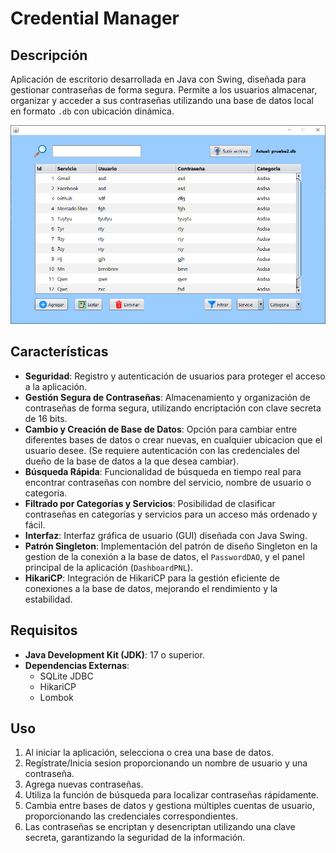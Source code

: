 # Credential Manager

## Descripción

Aplicación de escritorio desarrollada en Java con Swing, diseñada para gestionar contraseñas de forma segura. Permite a los usuarios almacenar, organizar y acceder a sus contraseñas utilizando una base de datos local en formato `.db` con ubicación dinámica.

![Imagen](https://raw.githubusercontent.com/FrankSkep/Credential-Manager/refs/heads/main/screens/2.png?token=GHSAT0AAAAAACU2EQKLMVXQKS3CI6MWK7HYZXTT5UA)

## Características

- **Seguridad**: Registro y autenticación de usuarios para proteger el acceso a la aplicación.
- **Gestión Segura de Contraseñas**: Almacenamiento y organización de contraseñas de forma segura, utilizando encriptación con clave secreta de 16 bits.
- **Cambio y Creación de Base de Datos**: Opción para cambiar entre diferentes bases de datos o crear nuevas, en cualquier ubicacion que el usuario desee. (Se requiere autenticación con las credenciales del dueño de la base de datos a la que desea cambiar).
- **Búsqueda Rápida**: Funcionalidad de búsqueda en tiempo real para encontrar contraseñas con nombre del servicio, nombre de usuario o categoria.
- **Filtrado por Categorías y Servicios**: Posibilidad de clasificar contraseñas en categorías y servicios para un acceso más ordenado y fácil.
- **Interfaz**: Interfaz gráfica de usuario (GUI) diseñada con Java Swing.
- **Patrón Singleton**: Implementación del patrón de diseño Singleton en la gestion de la conexión a la base de datos, el `PasswordDAO`, y el panel principal de la aplicación (`DashboardPNL`).
- **HikariCP**: Integración de HikariCP para la gestión eficiente de conexiones a la base de datos, mejorando el rendimiento y la estabilidad.

## Requisitos

- **Java Development Kit (JDK)**: 17 o superior.
- **Dependencias Externas**:
  - SQLite JDBC
  - HikariCP
  - Lombok

## Uso

1. Al iniciar la aplicación, selecciona o crea una base de datos.
2. Regístrate/Inicia sesion proporcionando un nombre de usuario y una contraseña.
3. Agrega nuevas contraseñas.
4. Utiliza la función de búsqueda para localizar contraseñas rápidamente.
5. Cambia entre bases de datos y gestiona múltiples cuentas de usuario, proporcionando las credenciales correspondientes.
6. Las contraseñas se encriptan y desencriptan utilizando una clave secreta, garantizando la seguridad de la información.

